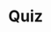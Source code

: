 <!DOCTYPE html>
  <html lang="en">
    <head>
      <meta charset="utf-8">
      <title> Quiz </title>
      <link rel="stylesheet" type+"text/css" href="main.css">
      <style>
        #quiz{
          display:none;
        }
        body{
          margin-left:50px;
        }
        #question1, #question2, #question3, #question4, #question5, #question6, #question7, #question8{
          display:none;
        }
        canvas{
          display:none;
        }
        .correct{
          background-color:#24399f;
          color:white;
        }
        if(jQuery){
          var checkAnswers = function(){
            var answerString = "";
            var answers = $(":checked");
            answers.each(function(i){
              answerString = answerString + answers[i].value;
            });
            $(":checked").each(function(i) {
              var answerString = answerString + answers[i].value;
            });
            checkIfCorrect(answerString);
          };
          var checkIfCorrect = function(theString){
            if(parseInt(theString, 16) === 811124566973){
              $("body").addClass("correct");
              $("h1").text("You Win!!!");
              $("canvas").show();
            }
          };
          $("#question1").show();
        }
        if(impress){
          $("#question2").show();
        }
        if(atom){
          $("#question3").show();
        }
        if(createjs){
          $("#question4").show();
        }
        if(me){
          $("#question5").show();
        }
        if(require){
          $("#question6").show();
        }
        if($().playground){
          $("#question7").show();
        }
        if(jaws){
          $("#question8").show();
        }
      </style>
    </head>
    <body onclick="checkAnswers();">
      <h1>Quiz</h1>
      <div id="quiz">
        <div id="question1">
          <div class="question">Which is not a main file type that we use to make website?</div>
          <input type="radio" name="queston1" value="a">
          <label>.html</label>
          <input type="radio" name="queston1" value="b">
          <label>.exe</label>
          <input type="radio" name="queston1" value="c">
          <label>.js</label>
          <input type="radio" name="queston1" value="d">
          <label>.css</label>
         </div>
         <br />
         <div id="question2">
          <div class="question">A JavaScript object is wrapped by what characters?</div>
          <input type="radio" name="queston2" value="a">
          <label>[]</label>
          <input type="radio" name="queston2" value="b">
          <label>;;</label>
          <input type="radio" name="queston2" value="c">
          <label>{}</label>
          <input type="radio" name="queston2" value="d">
          <label>()</label>
         </div>
         <br />
         <div id="question3">
          <div class="question">Moles are which of the following?</div>
          <input type="radio" name="queston3" value="a">
          <label>Omniverous</label>
          <input type="radio" name="queston3" value="b">
          <label>Adorable</label>
          <input type="radio" name="queston3" value="c">
          <label>Whackable</label>
          <input type="radio" name="queston3" value="d">
          <label>All of the above</label>
         </div>
         <br />
         <div id="question4">
          <div class="question">The gravitational constant on the Earth is approximately?</div>
          <input type="radio" name="queston4" value="a">
          <label>10m/s^2</label>
          <input type="radio" name="queston4" value="b">
          <label>.809m/s^2</label>
          <input type="radio" name="queston4" value="c">
          <label>9.81m/s^2</label>
          <input type="radio" name="queston4" value="d">
          <label>84.4m/s^2</label>
         </div>
         <br />
         <div id="question5">
          <div class="question">45 (in base 10) is what in binary (base 2)?</div>
          <input type="radio" name="queston5" value="a">
          <label>101101</label>
          <input type="radio" name="queston5" value="b">
          <label>110011</label>
          <input type="radio" name="queston5" value="c">
          <label>011101</label>
          <input type="radio" name="queston5" value="d">
          <label>101011</label>
         </div>
         <br />
         <div id="question6">
          <div class="question">4 << 2 = ...</div>
          <input type="radio" name="queston6" value="a">
          <label>16</label>
          <input type="radio" name="queston6" value="b">
          <label>4</label>
          <input type="radio" name="queston6" value="c">
          <label>2</label>
          <input type="radio" name="queston6" value="d">
          <label>8</label>
         </div>
         <br />
         <div id="question7">
          <div class="question">Given the lengths of two sides of s right triangle (one with a 90 degree angle), how  would you find the hypotenuse</div>
          <input type="radio" name="queston7" value="a">
          <label>Pi*Radius^2</label>
          <input type="radio" name="queston7" value="b">
          <label>Pythagorean Theorm</label>
          <input type="radio" name="queston7" value="c">
          <label>Calculator</label>
          <input type="radio" name="queston7" value="d">
          <label>Sin(side1 + sides2)</label>
         </div>
         <br />
         <div id="question8">
          <div class="question">Using a server can help you to...</div>
          <input type="radio" name="queston8" value="a">
          <label>hide your code.</label>
          <input type="radio" name="queston8" value="b">
          <label>have a performant game.</label>
          <input type="radio" name="queston8" value="c">
          <label>create shared experinces for players.</label>
          <input type="radio" name="queston8" value="d">
          <label>all of the above.</label>
        </div>
      </div>
      <script src="jquery.js"></script>
      <script src="impress.js"></script>
      <!-- atom needs this to run -->
      <canvas></canvas>
      <script src="atom.js"></script>
      <script src="easel.js"></script>
      <script src="melon.js"></script>
      <script src="yabble.js"></script>
      <script src="jquery.gamequery.js"></script>
      <script src="jaws.js"></script>
      <script src="game.js"></script>
    </body>
    </html>   
